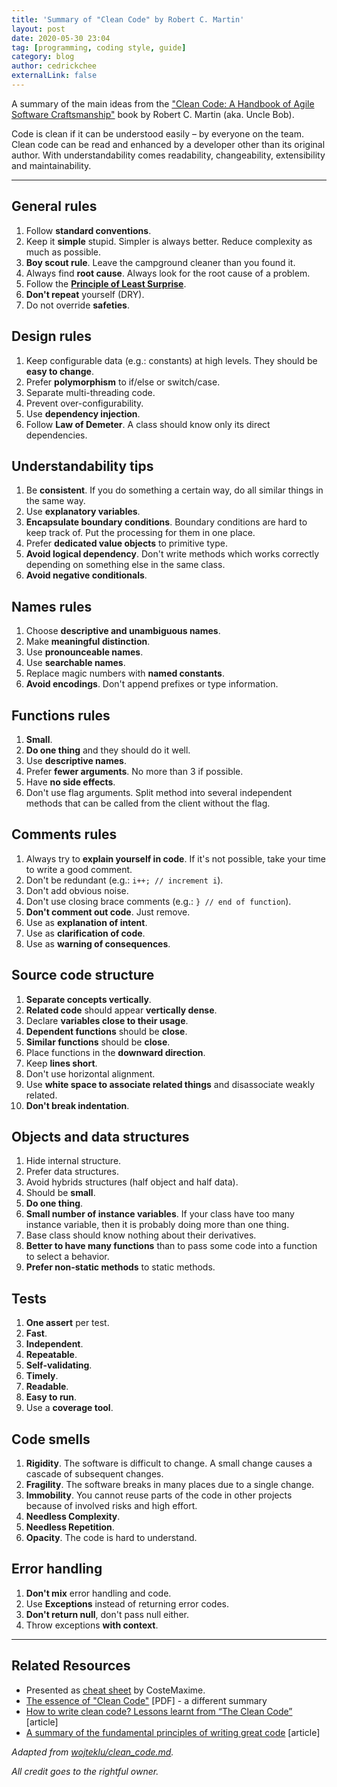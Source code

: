 ```yaml
---
title: 'Summary of "Clean Code" by Robert C. Martin'
layout: post
date: 2020-05-30 23:04
tag: [programming, coding style, guide]
category: blog
author: cedrickchee
externalLink: false
---
```


A summary of the main ideas from the ["Clean Code: A Handbook of Agile Software Craftsmanship"](https://www.amazon.com/Clean-Code-Handbook-Software-Craftsmanship/dp/0132350882) book by Robert C. Martin (aka. Uncle Bob).

Code is clean if it can be understood easily – by everyone on the team. Clean code can be read and enhanced by a developer other than its original author. With understandability comes readability, changeability, extensibility and maintainability.

---

## General rules

1. Follow **standard conventions**.
2. Keep it **simple** stupid. Simpler is always better. Reduce complexity as much as possible.
3. **Boy scout rule**. Leave the campground cleaner than you found it.
4. Always find **root cause**. Always look for the root cause of a problem.
5. Follow the [**Principle of Least Surprise**](http://en.wikipedia.org/wiki/Principle_of_least_astonishment).
6. **Don't repeat** yourself (DRY).
7. Do not override **safeties**.

## Design rules

1. Keep configurable data (e.g.: constants) at high levels. They should be **easy to change**.
2. Prefer **polymorphism** to if/else or switch/case.
3. Separate multi-threading code.
4. Prevent over-configurability.
5. Use **dependency injection**.
6. Follow **Law of Demeter**. A class should know only its direct dependencies.

## Understandability tips

1. Be **consistent**. If you do something a certain way, do all similar things in the same way.
2. Use **explanatory variables**.
3. **Encapsulate boundary conditions**. Boundary conditions are hard to keep track of. Put the processing for them in one place.
4. Prefer **dedicated value objects** to primitive type.
5. **Avoid logical dependency**. Don't write methods which works correctly depending on something else in the same class.
6. **Avoid negative conditionals**.

## Names rules

1. Choose **descriptive and unambiguous names**.
2. Make **meaningful distinction**.
3. Use **pronounceable names**.
4. Use **searchable names**.
5. Replace magic numbers with **named constants**.
6. **Avoid encodings**. Don't append prefixes or type information.

## Functions rules

1. **Small**.
2. **Do one thing** and they should do it well.
3. Use **descriptive names**.
4. Prefer **fewer arguments**. No more than 3 if possible.
5. Have **no side effects**.
6. Don't use flag arguments. Split method into several independent methods that can be called from the client without the flag.

## Comments rules

1. Always try to **explain yourself in code**. If it's not possible, take your time to write a good comment.
2. Don't be redundant (e.g.: `i++; // increment i`).
3. Don't add obvious noise.
4. Don't use closing brace comments (e.g.: `} // end of function`).
5. **Don't comment out code**. Just remove.
6. Use as **explanation of intent**.
7. Use as **clarification of code**.
8. Use as **warning of consequences**.

## Source code structure

1. **Separate concepts vertically**.
2. **Related code** should appear **vertically dense**.
3. Declare **variables close to their usage**.
4. **Dependent functions** should be **close**.
5. **Similar functions** should be **close**.
6. Place functions in the **downward direction**.
7. Keep **lines short**.
8. Don't use horizontal alignment.
9. Use **white space to associate related things** and disassociate weakly related.
10. **Don't break indentation**.

## Objects and data structures

1. Hide internal structure.
2. Prefer data structures.
3. Avoid hybrids structures (half object and half data).
4. Should be **small**.
5. **Do one thing**.
6. **Small number of instance variables**. If your class have too many instance variable, then it is probably doing more than one thing.
7. Base class should know nothing about their derivatives.
8. **Better to have many functions** than to pass some code into a function to select a behavior.
9. **Prefer non-static methods** to static methods.

## Tests

1. **One assert** per test.
2. **Fast**.
3. **Independent**.
4. **Repeatable**.
5. **Self-validating**.
6. **Timely**.
7. **Readable**.
8. **Easy to run**.
9. Use a **coverage tool**.

## Code smells

1. **Rigidity**. The software is difficult to change. A small change causes a cascade of subsequent changes.
2. **Fragility**. The software breaks in many places due to a single change.
3. **Immobility**. You cannot reuse parts of the code in other projects because of involved risks and high effort.
4. **Needless Complexity**.
5. **Needless Repetition**.
6. **Opacity**. The code is hard to understand.

## Error handling

1. **Don't mix** error handling and code.
2. Use **Exceptions** instead of returning error codes.
3. **Don't return null**, don't pass null either.
4. Throw exceptions **with context**.

---

## Related Resources

- Presented as [cheat sheet](https://cheatography.com/costemaxime/cheat-sheets/summary-of-clean-code-by-robert-c-martin/) by CosteMaxime.
- [The essence of "Clean Code"](http://www.inf.fu-berlin.de/inst/ag-se/teaching/K-CCD-2014/Clean-Code-summary.pdf) [PDF] - a different summary
- [How to write clean code? Lessons learnt from “The Clean Code”](https://medium.com/mindorks/how-to-write-clean-code-lessons-learnt-from-the-clean-code-robert-c-martin-9ffc7aef870c) [article]
- [A summary of the fundamental principles of writing great code](https://blog.gojekengineering.com/the-basics-of-writing-clean-code-39ed770b626d) [article]


_Adapted from [wojteklu/clean_code.md](https://gist.github.com/wojteklu/73c6914cc446146b8b533c0988cf8d29)._

_All credit goes to the rightful owner._